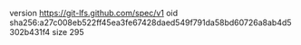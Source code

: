 version https://git-lfs.github.com/spec/v1
oid sha256:a27c008eb522ff45ea3fe67428daed549f791da58bd60726a8ab4d5302b431f4
size 295
